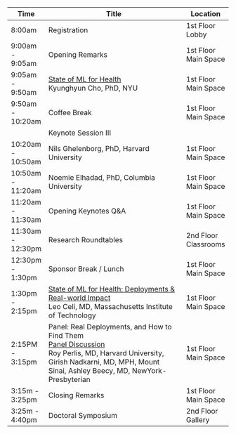 <table class="table table-bordered table-sm">
  	<thead>
    <tr>
      <th style='width:15%'>Time</th>
      <th style='width:70%'>Title</th>
      <th style='width:15'>Location</th>
    </tr>
	</thead>
	 <tbody>
    <tr>
      <td>8:00am</td>
      <td>Registration</td>
      <td>1st Floor Lobby</td>
    </tr>
    <tr>
      <td>9:00am - 9:05am</td>
      <td>Opening Remarks</td>
      <td>1st Floor Main Space</td>
    </tr>
    <tr>
      <td>9:05am - 9:50am</td>
      <td><a href="program.html#tab-ml_health">State of ML for Health</a><br>
        <span class="font-italic"><span class="font-weight-bold">Kyunghyun Cho, PhD,</span> NYU</span>
      </td> 
      <td>1st Floor Main Space</td>
    </tr>
    <tr>
      <td>9:50am - 10:20am</td>
      <td>Coffee Break</td>
      <td>1st Floor Main Space</td>
    </tr>
    <tr>
      <td></td>
      <td class="keynote"><span class="border-left-0"><span class="font-weight-bold">Keynote Session III</span></span></td>
      <td></td>
    </tr>
     <tr>
      <td>10:20am - 10:50am</td>
      <td><a href="program.html#tab-keynotes"></a><!-- <br> -->
        <span class="font-italic"><span class="font-weight-bold">Nils Ghelenborg, PhD,</span> Harvard University</span>
      </td> 
      <td>1st Floor Main Space</td>
    </tr>
    <tr>
      <td>10:50am - 11:20am</td>
      <td><a href="program.html#tab-keynotes"></a><!-- <br> -->
        <span class="font-italic"><span class="font-weight-bold">Noemie Elhadad, PhD,</span> Columbia University</span>
      </td> 
      <td>1st Floor Main Space</td>
    </tr>
    <tr>
      <td>11:20am - 11:30am</td>
      <td>Opening Keynotes Q&A</td>
      <td>1st Floor Main Space</td>
    </tr>
     <tr>
      <td>11:30am - 12:30pm</td>
      <td><span class="font-weight-bold">Research Roundtables</span>
        <!--
        <a href="program.html#tab-roundtables">Research Roundtables</a>
        <br>
        Bridging the gap between the business of value-based care and the research of health AI, <span class="font-italic"><span class="font-weight-bold">Yubin Park, PhD</span>, ApolloMed</span><br>
        Auditing Algorithm Performance and Equity, <span class="font-italic"><span class="font-weight-bold">Alistair Johnson, DPhil</span>, Hospital for Sick Children</span><br>
        Data privacy: Interactive or Non-interactive?, <span class="font-italic"><span class="font-weight-bold">Khaled El Emam, PhD,</span> University of Ottawa and <span class="font-weight-bold">Li Xiong, PhD,</span> Emory University</span><br>
        Data Heterogeneity: More Heterogeneous Data or Less Homogeneous Data?, <span class="font-weight-bold">Tianxi Cai, ScD,</span> Harvard Medical School and <span class="font-weight-bold">Yong Chen, PhD,</span> University of Pennsylvania</span><br>
        NetworkStudies: As Many Databases as Possible or Enough to Answer the Question Quickly?, <span class="font-italic"><span class="font-weight-bold">Christopher Chute, MD,</span> Johns Hopkins University and <span class="font-weight-bold">Robert Platt, PhD,</span> McGill University</span></td>
        -->
        <td>2nd Floor Classrooms</td>
    </tr>
     <tr>
      <td>12:30pm - 1:30pm</td>
      <td><span class="font-weight-bold">Sponsor Break / Lunch</span></td>
      <td>1st Floor Main Space</td>
    </tr>
    <tr>
      <td>1:30pm - 2:15pm</td>
      <td><a href="program.html#tab-ml_health">State of ML for Health: Deployments & Real-world Impact</a><br>
        <span class="font-italic"><span class="font-weight-bold">Leo Celi, MD,</span> Massachusetts Institute of Technology</span>
      </td> 
      <td>1st Floor Main Space</td>
    </tr>
      <td>2:15PM - 3:15pm</td>
      <td><span class="font-weight-bold">Panel: Real Deployments, and How to Find Them</span><br>
        <a href="program.html#tab-panels">Panel Discussion</a><br>
        <span class="font-italic"><span class="font-weight-bold">Roy Perlis, MD,</span> Harvard University, <span class="font-italic"><span class="font-weight-bold">Girish Nadkarni, MD, MPH,</span> Mount Sinai, <span class="font-italic"><span class="font-weight-bold">Ashley Beecy, MD,</span> NewYork-Presbyterian </span></span></span>       
        <!--
        <span class="font-italic">Li Xu, Bo Liu, Ameer Hamza Khan, Lu Fan, <span class="font-weight-bold">Xiao-Ming Wu</span></span>: <a href="proceeding_P13.html">Multi-modal Pre-training for Medical Vision-language Understanding and Generation: An Empirical Study with A New Benchmark</a><br>
        <span class="font-italic"><span class="font-weight-bold">Vincent Jeanselme</span>, Chang Ho Yoon, Brian Tom, Jessica Barrett</span>: <a href="proceeding_P12.html">Neural Fine-Gray: Monotonic neural networks for competing risks</a><br>
        <span class="font-italic"><span class="font-weight-bold">Eunbyeol Cho</span>, Min Jae Lee, Kyunghoon Hur, Jiyoun Kim, Jinsung Yoon, Edward Choi</span>: <a href="proceeding_P28.html">Rediscovery of CNN's Versatility for Text-based Encoding of Raw Electronic Health Records</a><br>
        <span class="font-italic"><span class="font-weight-bold">William La Cava</span>, Elle Lett, Guangya Wan</span>: <a href="proceeding_P23.html">Fair Admission Risk Prediction with Proportional Multicalibration</a>
        -->
        </td>
      <td>1st Floor Main Space</td>
    </tr>
    <tr>
      <td>3:15m - 3:25pm</td>
      <td>Closing Remarks</td>
      <td>1st Floor Main Space</td>
    </tr>
    <tr>
      <td>3:25m - 4:40pm</td>
      <td>Doctoral Symposium</td>
      <td>2nd Floor Gallery</td>
    </tr>
  </tbody>
</table>